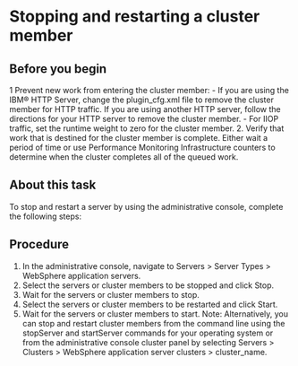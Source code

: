 # Stopping and restarting a cluster member

## Before you begin

1 Prevent new work from entering the cluster member:
    - If you are using the IBM® HTTP
Server, change the plugin\_cfg.xml file to remove
the cluster member for HTTP traffic. If you are using another HTTP
server, follow the directions for your HTTP server to remove the cluster
member.
    - For IIOP traffic, set the runtime weight to zero for the cluster
member.
2. Verify that work that is destined for the cluster member is complete.
Either wait a period of time or use Performance Monitoring Infrastructure
counters to determine when the cluster completes all of the queued
work.

## About this task

To stop and restart a server by using
the administrative console, complete the following steps:

## Procedure

1. In the
administrative console, navigate to Servers > Server Types > WebSphere application
servers.
2. Select the servers or cluster members to
be stopped and click Stop.
3. Wait for the servers or cluster members
to stop.
4. Select the servers or cluster members to
be restarted and click Start.
5. Wait for the servers or cluster members
to start. Note: Alternatively, you can
stop and restart cluster members from the command line using the stopServer  and startServer commands
for your operating system or from the administrative console
cluster panel by selecting Servers >  Clusters > WebSphere application server
clusters > cluster\_name.